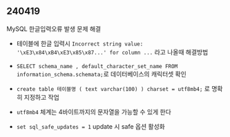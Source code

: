 ## 240419

MySQL 한글입력오류 발생 문제 해결
- 테이블에 한글 입력시 `Incorrect string value: '\xE3\x84\xB4\xE3\x85\x87...' for column ...` 라고 나올때 해결방법
- `SELECT schema_name , default_character_set_name FROM information_schema.schemata;`로 데이터베이스의 캐릭터셋 확인
- `create table 테이블명 ( text varchar(100) ) charset = utf8mb4;` 로 명확히 지정하고 작업
- `utf8mb4` 체계는 4바이트까지의 문자열을 가능할 수 있게 한다

- `set sql_safe_updates = 1` update 시 safe 옵션 활성화
